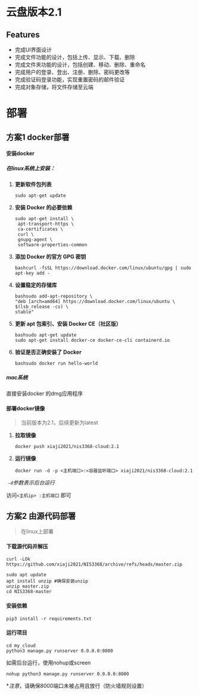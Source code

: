 # 云盘版本2.1

## Features

- 完成UI界面设计
- 完成文件功能的设计，包括上传、显示、下载、删除
- 完成文件夹功能的设计，包括创建、移动、删除、重命名
- 完成用户的登录、登出、注册、删除、密码更改等
- 完成验证码登录功能，实现重置密码的邮件验证
- 完成对象存储，将文件存储至云端



# 部署

## 方案1 docker部署

#### 安装docker

##### 在linux系统上安装：

1. **更新软件包列表** 

   ```
   sudo apt-get update
   ```

2. **安装 Docker 的必要依赖**

   ```
   sudo apt-get install \
    apt-transport-https \
    ca-certificates \
    curl \
    gnupg-agent \
    software-properties-common
   ```

3. **添加 Docker 的官方 GPG 密钥**

   ```
   bashcurl -fsSL https://download.docker.com/linux/ubuntu/gpg | sudo apt-key add -
   ```

4. **设置稳定的存储库**

   ```
   bashsudo add-apt-repository \
   "deb [arch=amd64] https://download.docker.com/linux/ubuntu \
   $(lsb_release -cs) \
   stable"
   ```

5. **更新 apt 包索引、安装 Docker CE（社区版）**

   ```
   bashsudo apt-get update
   sudo apt-get install docker-ce docker-ce-cli containerd.io
   ```

6. **验证是否正确安装了 Docker**

   ```
   bashsudo docker run hello-world
   ```

##### mac系统

直接安装docker 的dmg应用程序

#### 部署docker镜像

> 当前版本为2.1，后续更新为latest

1. **拉取镜像**

   ```
   docker push xiaji2021/nis3368-cloud:2.1
   ```

2. **运行镜像**

   ```
   docker run -d -p <主机端口>:<容器监听端口> xiaji2021/nis3368-cloud:2.1
   ```

​		*`-d`参数表示后台运行*

访问`<主机ip> :主机端口` 即可





## 方案2 由源代码部署

> 在linux上部署

#### 下载源代码并解压

```
curl -LOk https://github.com/xiaji2021/NIS3368/archive/refs/heads/master.zip
```

```
sudo apt update
apt install unzip #确保安装unzip
unzip master.zip
cd NIS3368-master
```

#### 安装依赖

```
pip3 install -r requirements.txt
```

#### 运行项目

```
cd my_cloud
python3 manage.py runserver 0.0.0.0:8000
```

如需后台运行，使用nohup或screen

```
nohup python3 manage.py runserver 0.0.0.0:8000
```

**注意*，请确保8000端口未被占用且放行（防火墙规则设置）




